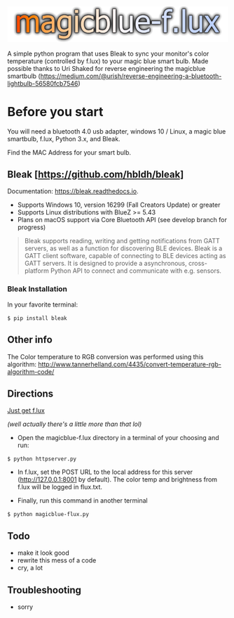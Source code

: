 ![magicblue-f.lux](./magicblue-flux.png)

A simple python program that uses Bleak to sync your monitor's color temperature (controlled by f.lux) to your magic blue smart bulb.
Made possible thanks to Uri Shaked for reverse engineering the magicblue smartbulb
(https://medium.com/@urish/reverse-engineering-a-bluetooth-lightbulb-56580fcb7546)
# Before you start
You will need a bluetooth 4.0 usb adapter, windows 10 / Linux, a magic blue smartbulb, f.lux, Python 3.x, and Bleak.

Find the MAC Address for your smart bulb.
## Bleak [https://github.com/hbldh/bleak]
Documentation: https://bleak.readthedocs.io.
* Supports Windows 10, version 16299 (Fall Creators Update) or greater
* Supports Linux distributions with BlueZ >= 5.43
* Plans on macOS support via Core Bluetooth API (see develop branch for progress)

>Bleak supports reading, writing and getting notifications from GATT servers, as well as a function for discovering BLE devices.
Bleak is a GATT client software, capable of connecting to BLE devices acting as GATT servers. It is designed to provide a asynchronous, cross-platform Python API to connect and communicate with e.g. sensors.
### Bleak Installation
In your favorite terminal:
```
$ pip install bleak
```

## Other info
The Color temperature to RGB conversion was performed using this algorithm: http://www.tannerhelland.com/4435/convert-temperature-rgb-algorithm-code/

## Directions
[Just get f.lux](https://justgetflux.com/)

*(well actually there's a little more than that lol)*

* Open the magicblue-f.lux directory in a terminal of your choosing and run:
```
$ python httpserver.py
```
* In f.lux, set the POST URL to the local address for this server (http://127.0.0.1:8001 by default).
The color temp and brightness from f.lux will be logged in flux.txt.

* Finally, run this command in another terminal
```
$ python magicblue-flux.py
```
## Todo
* make it look good
* rewrite this mess of a code
* cry, a lot
## Troubleshooting
* sorry

